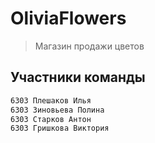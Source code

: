 # OliviaFlowers
>Магазин продажи цветов
## Участники команды
```sh
6303 Плешаков Илья
6303 Зиновьева Полина
6303 Старков Антон
6303 Гришкова Виктория
```